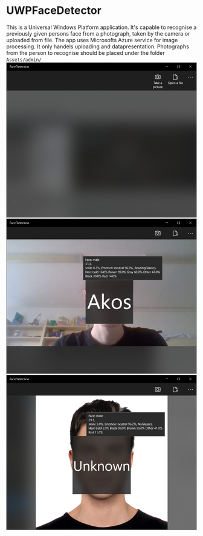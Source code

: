 # UWPFaceDetector
This is a Universal Windows Platform application. It's capable to recognise a previously given persons face from a photograph, taken by the camera or uploaded from file. The app uses Microsofts Azure service for image processing. It only handels uploading and datapresentation. Photographs from the person to recognise should be placed under the folder `Assets/admin/`
![Startup](DocImages/startup.png)
![Preson recognised](DocImages/result.png)
![Preson unrecognised](DocImages/result_unkown.png)

